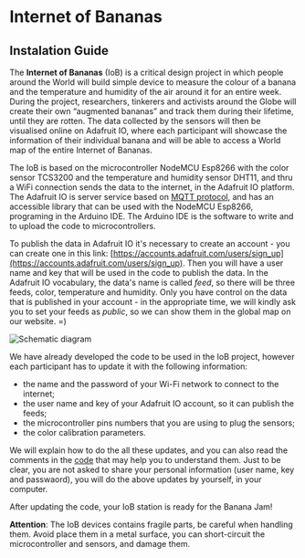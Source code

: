 # Internet of Bananas
## Instalation Guide

The **Internet of Bananas** (IoB) is a critical design project in which people around the World will build simple device to measure the colour of a banana and the temperature and humidity of the air around it for an entire week. During the project, researchers, tinkerers and activists around the Globe will create their own “augmented bananas” and track them during their lifetime, until they are rotten. The data collected by the sensors will then be visualised online on Adafruit IO, where each participant will showcase the information of their individual banana and will be able to access a World map of the entire Internet of Bananas.

The IoB is based on the microcontroller NodeMCU Esp8266 with the color sensor TCS3200 and the temperature and humidity sensor DHT11, and thru a WiFi connection sends the data to the internet, in the Adafruit IO platform. The Adafruit IO is server service based on [MQTT protocol](https://en.wikipedia.org/wiki/MQTT), and has an accessible library that can be used with the NodeMCU Esp8266, programing in the Arduino IDE. The Arduino IDE is the software to write and to upload the code to microcontrollers. 

To publish the data in Adafruit IO it's necessary to create an account - you can create one in this link: [https://accounts.adafruit.com/users/sign_up](https://accounts.adafruit.com/users/sign_up). Then you will have a user name and key that will be used in the code to publish the data. In the Adafruit IO vocabulary, the data's name is called *feed*, so there will be three feeds, color, temperature and humidity. Only you have control on the data that is published in your account - in the appropriate time, we will kindly ask you to set your feeds as *public*, so we can show them in the global map on our website. =)

![Schematic diagram](https://drive.google.com/uc?export=view&id=1LpIFhPiTVFzD0ErvvocMIws-D-d8hxrt)

We have already developed the code to be used in the IoB project, however each participant has to update it with the following information:
- the name and the password of your Wi-Fi network to connect to the internet;
- the user name and key of your Adafruit IO account, so it can publish the feeds;
- the microcontroller pins numbers that you are using to plug the sensors;
- the color calibration parameters.

We will explain how to do the all these updates, and you can also read the comments in the [code](https://github.com/Internet-of-Bananas/code) that may help you to understand them. Just to be clear, you are not asked to share your personal information (user name, key and passwaord), you will do the above updates by yourself, in your computer. 

After updating the code, your IoB station is ready for the Banana Jam!

**Attention**: The IoB devices contains fragile parts, be careful when handling them. Avoid place them in a metal surface, you can short-circuit the microcontroller and sensors, and damage them.
